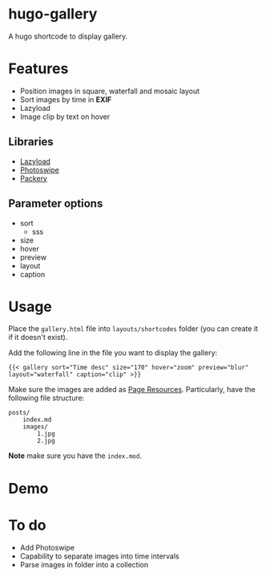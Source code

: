 # hugo-gallery
A hugo shortcode to display gallery.

# Features
+ Position images in square, waterfall and mosaic layout
+ Sort images by time in **EXIF**
+ Lazyload
+ Image clip by text on hover

## Libraries
- [Lazyload](https://github.com/verlok/vanilla-lazyload)
- [Photoswipe](https://github.com/dimsemenov/PhotoSwipe)
- [Packery](https://github.com/metafizzy/packery)

## Parameter options
- sort
    - sss
- size
- hover
- preview
- layout
- caption


# Usage

Place the `gallery.html` file into `layouts/shortcodes` folder (you can create it if it doesn't exist).

Add the following line in the file you want to display the gallery:
```
{{< gallery sort="Time desc" size="170" hover="zoom" preview="blur" layout="waterfall" caption="clip" >}}
```

Make sure the images are added as [Page Resources](https://gohugo.io/content-management/page-resources/). Particularly, have the following file structure:
```
posts/
    index.md
    images/
        1.jpg
        2.jpg
```
**Note** make sure you have the `index.mod`.

# Demo


# To do
- Add Photoswipe
- Capability to separate images into time intervals
- Parse images in folder into a collection

